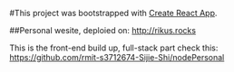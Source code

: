 #This project was bootstrapped with [Create React App](https://github.com/facebook/create-react-app).

##Personal wesite, deploied on: http://rikus.rocks

This is the front-end build up, full-stack part check this: https://github.com/rmit-s3712674-Sijie-Shi/nodePersonal
